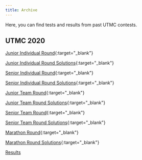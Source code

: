 ```yaml
---
title: Archive
---
```


Here, you can find tests and results from past UTMC contests.

## UTMC 2020

[Junior Individual Round](/files/UTMC_2020_Junior_Indiv.pdf){:target="_blank"}

[Junior Individual Round Solutions](/files/UTMC_Junior_Individual_Round_Solutions.pdf){:target="_blank"}



[Senior Individual Round](/files/UTMC_2020_Senior_Indiv.pdf){:target="_blank"}

[Senior Individual Round Solutions](/files/UTMC_Senior_Individual_Round_Solutions.pdf){:target="_blank"}



[Junior Team Round](/files/UTMC_2020_Junior_Team.pdf){:target="_blank"}

[Junior Team Round Solutions](/files/UTMC_Junior_Team_Round_Solutions.pdf){:target="_blank"}



[Senior Team Round](/files/UTMC_2020_Senior_Team.pdf){:target="_blank"}

[Senior Team Round Solutions](/files/UTMC_Senior_Team_Round_Solutions.pdf){:target="_blank"}



[Marathon Round](/files/UTMC_2020_Marathon.pdf){:target="_blank"}

[Marathon Round Solutions](/files/UTMC_Marathon_Round_Solutions(1).pdf){:target="_blank"}




[Results](https://docs.google.com/spreadsheets/d/1D2KUVXL0Cw7tXBMeFg4GH8s4UeD2XLR9Jv-ra0F_eLA/edit?usp=sharing)

